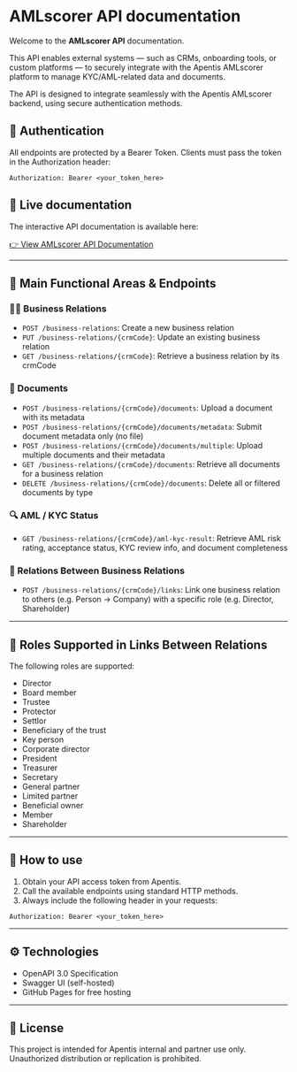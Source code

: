 # AMLscorer API documentation

Welcome to the **AMLscorer API** documentation.

This API enables external systems — such as CRMs, onboarding tools, or custom platforms — to securely integrate with the Apentis AMLscorer platform to manage KYC/AML-related data and documents.

The API is designed to integrate seamlessly with the Apentis AMLscorer backend, using secure authentication methods.

## 🔐 Authentication

All endpoints are protected by a Bearer Token. Clients must pass the token in the Authorization header:

```http
Authorization: Bearer <your_token_here>
```

## 🔗 Live documentation

The interactive API documentation is available here:

[👉 View AMLscorer API Documentation](https://aptma.github.io/amlscorer-api/)



---

## 📁 Main Functional Areas & Endpoints

### 🧑‍💼 Business Relations
- `POST /business-relations`: Create a new business relation
- `PUT /business-relations/{crmCode}`: Update an existing business relation
- `GET /business-relations/{crmCode}`: Retrieve a business relation by its crmCode

### 📄 Documents
- `POST /business-relations/{crmCode}/documents`: Upload a document with its metadata
- `POST /business-relations/{crmCode}/documents/metadata`: Submit document metadata only (no file)
- `POST /business-relations/{crmCode}/documents/multiple`: Upload multiple documents and their metadata
- `GET /business-relations/{crmCode}/documents`: Retrieve all documents for a business relation
- `DELETE /business-relations/{crmCode}/documents`: Delete all or filtered documents by type

### 🔍 AML / KYC Status
- `GET /business-relations/{crmCode}/aml-kyc-result`: Retrieve AML risk rating, acceptance status, KYC review info, and document completeness

### 🔗 Relations Between Business Relations
- `POST /business-relations/{crmCode}/links`: Link one business relation to others (e.g. Person → Company) with a specific role (e.g. Director, Shareholder)

---

## 🧩 Roles Supported in Links Between Relations

The following roles are supported:
- Director
- Board member
- Trustee
- Protector
- Settlor
- Beneficiary of the trust
- Key person
- Corporate director
- President
- Treasurer
- Secretary
- General partner
- Limited partner
- Beneficial owner
- Member
- Shareholder


---

## 🚀 How to use

1. Obtain your API access token from Apentis.
2. Call the available endpoints using standard HTTP methods.
3. Always include the following header in your requests:

```http
Authorization: Bearer <your_token_here>
```

---

## ⚙️ Technologies
- OpenAPI 3.0 Specification
- Swagger UI (self-hosted)
- GitHub Pages for free hosting

---

## 📄 License
This project is intended for Apentis internal and partner use only.
Unauthorized distribution or replication is prohibited.

